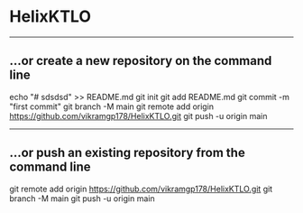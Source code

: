# HelixKTLO
----------------------------------------------------------------------------------
…or create a new repository on the command line
----------------------------------------------------------------------------------

echo "# sdsdsd" >> README.md
git init
git add README.md
git commit -m "first commit"
git branch -M main
git remote add origin https://github.com/vikramgp178/HelixKTLO.git
git push -u origin main

----------------------------------------------------------------------------------
…or push an existing repository from the command line
----------------------------------------------------------------------------------

git remote add origin https://github.com/vikramgp178/HelixKTLO.git
git branch -M main
git push -u origin main
